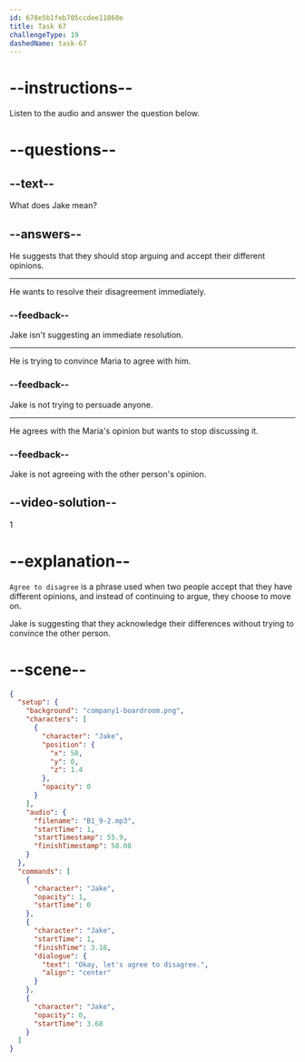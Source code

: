 ```yaml
---
id: 678e5b1feb705ccdee11860e
title: Task 67
challengeType: 19
dashedName: task-67
---
```


<!-- (audio) Jake: Okay, let's agree to disagree. -->

# --instructions--

Listen to the audio and answer the question below.

# --questions--

## --text--

What does Jake mean?

## --answers--

He suggests that they should stop arguing and accept their different opinions.

---

He wants to resolve their disagreement immediately.

### --feedback--

Jake isn't suggesting an immediate resolution.

---

He is trying to convince Maria to agree with him.

### --feedback--

Jake is not trying to persuade anyone.

---

He agrees with the Maria's opinion but wants to stop discussing it.

### --feedback--

Jake is not agreeing with the other person's opinion.

## --video-solution--

1

# --explanation--

`Agree to disagree` is a phrase used when two people accept that they have different opinions, and instead of continuing to argue, they choose to move on.

Jake is suggesting that they acknowledge their differences without trying to convince the other person.

# --scene--

```json
{
  "setup": {
    "background": "company1-boardroom.png",
    "characters": [
      {
        "character": "Jake",
        "position": {
          "x": 50,
          "y": 0,
          "z": 1.4
        },
        "opacity": 0
      }
    ],
    "audio": {
      "filename": "B1_9-2.mp3",
      "startTime": 1,
      "startTimestamp": 55.9,
      "finishTimestamp": 58.08
    }
  },
  "commands": [
    {
      "character": "Jake",
      "opacity": 1,
      "startTime": 0
    },
    {
      "character": "Jake",
      "startTime": 1,
      "finishTime": 3.18,
      "dialogue": {
        "text": "Okay, let's agree to disagree.",
        "align": "center"
      }
    },
    {
      "character": "Jake",
      "opacity": 0,
      "startTime": 3.68
    }
  ]
}
```
